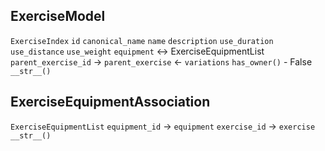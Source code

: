 ## ExerciseModel
`ExerciseIndex`
`id`
`canonical_name`
`name`
`description`
`use_duration`
`use_distance`
`use_weight`
`equipment` <-> ExerciseEquipmentList
`parent_exercise_id` -> `parent_exercise` <- `variations`
`has_owner()` - False
`__str__()`

## ExerciseEquipmentAssociation
`ExerciseEquipmentList`
`equipment_id` -> `equipment`
`exercise_id` -> `exercise`
`__str__()`
